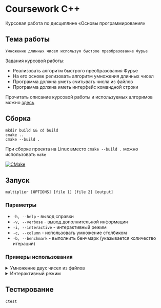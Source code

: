 # Сoursework С++

Курсовая работа по дисциплине «Основы программирования»

## Тема работы

```plaintext
Умножение длинных чисел используя быстрое преобразование Фурье
```

Задания курсовой работы:

- Реализовать алгоритм быстрого преобразования Фурье
- На его основе релизовать алгоритм умножения длинных чисел
- Программа должна уметь считывать числа из файлов
- Программа должна иметь интерфейс командной строки

Прочитать описание курсовой работы и используемых алгоримов можно [здесь](https://potat.me/course-cpp)

## Сборка

```console
mkdir build && cd build
cmake ..
cmake --build .
```

При сборке проекта на Linux вместо `cmake --build .` можно использовать `make`

[![CMake](https://github.com/cyberpotat42/coursework-cpp/actions/workflows/cmake.yml/badge.svg)](https://github.com/cyberpotat42/coursework-cpp/actions/workflows/cmake.yml)

## Запуск

```console
multiplier [OPTIONS] [file 1] [file 2] [output]
```

### Параметры

- `-h, --help` - вывод справки
- `-v, --verbose` - вывод дополнительной информации
- `-i, --interactive` - интерактивный режим
- `-c, --column` - использовать умножение столбиком
- `-b, --benchmark` - выполнить бенчмарк (указывается количество итераций)

### Примеры использования

<details>
  <summary>
    Умножение двух чисел из файлов
  </summary>
  <p></p>

```console
> multiplier 1.txt 2.txt out.txt
Multiplying... (press Ctrl + C to interrupt)
```

Более подробный вывод:

```console
> multiplier 1.txt 2.txt out.txt -v
Number 1 size: 42
Number 2 size: 4200

Multiplying... (press Ctrl + C to interrupt)

Result size: 4242
Result saved to out.txt
```

Использование бенчмарка:

```console
> multiplier 1.txt 2.txt out.txt -b 100
Multiplying... (press Ctrl + C to interrupt)

Average time: 0.0042 ms / iter
```

</details>

<details>
  <summary>
    Интерактивный режим
  </summary>
  <p></p>

```console
> multiplier -i
Enter two big numbers to multiply them
Press Ctrl + C or leave input empty to exit

[1] < -123456789
[1] < 123456789123456789
[1] > -15241578765432099750190521

[2] < aboba
[x] Invalid number

[3] < (pressing enter)

Bye! Have a nice day :)
```

Более подробный вывод:

```console
> multiplier -i -v
Enter two big numbers to multiply them
Press Ctrl + C or leave input empty to exit

Enter first number:
[1] < 101010101010101010    
[i] Digits count: 18

Enter second number:
[1] < 424242424242424242     
[i] Digits count: 18

Result:
[1] > 42852770125497398138965411692684420
[i] Digits count: 35

Enter first number:
[2] < -00001
[i] Digits count: 1

Enter second number:
[2] < -0
[x] Invalid number
```

Использование бенчмарка:

```console
> multiplier -i -v -b 100
Enter two big numbers to multiply them
Press Ctrl + C or leave input empty to exit

[i] Each operation will be repeated 100 times

Enter first number:
[1] < 011010000110100100100001
[i] Digits count: 23

Enter second number:
[1] < 424242424242424242424242 
[i] Digits count: 24

Result:
[1] > 4670909137618224284848904419999953290866624242
[i] Digits count: 46

[i] Average time: 0.0042 ms / iter
```

</details>

## Тестирование

```console
ctest
```
